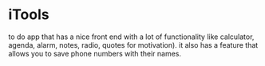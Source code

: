 # iTools
to do app that has a nice front end with a lot of functionality like calculator, agenda, alarm, notes, radio, quotes for motivation). it also has a feature that allows you to save phone numbers with their names.
